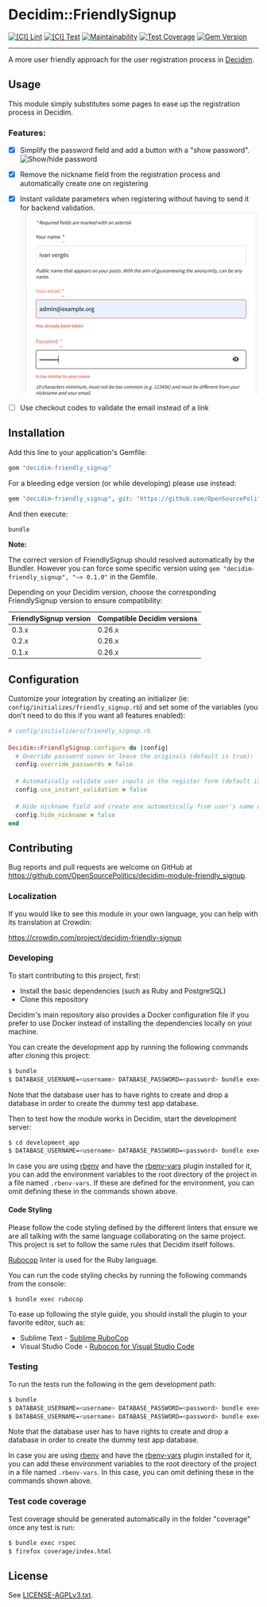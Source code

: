 # Decidim::FriendlySignup

[![[CI] Lint](https://github.com/OpenSourcePolitics/decidim-module-friendly_signup/actions/workflows/lint.yml/badge.svg)](https://github.com/OpenSourcePolitics/decidim-module-friendly_signup/actions/workflows/lint.yml)
[![[CI] Test](https://github.com/OpenSourcePolitics/decidim-module-friendly_signup/actions/workflows/test.yml/badge.svg)](https://github.com/OpenSourcePolitics/decidim-module-friendly_signup/actions/workflows/test.yml)
[![Maintainability](https://api.codeclimate.com/v1/badges/46c261f70f7f49a8f385/maintainability)](https://codeclimate.com/github/OpenSourcePolitics/decidim-module-friendly_signup/maintainability)
[![Test Coverage](https://codecov.io/gh/OpenSourcePolitics/decidim-module-friendly_signup/branch/main/graph/badge.svg?token=1lrOiLdy9P)](https://codecov.io/gh/OpenSourcePolitics/decidim-module-friendly_signup)
[![Gem Version](https://badge.fury.io/rb/decidim-friendly_signup.svg)](https://badge.fury.io/rb/decidim-friendly_signup)

---

A more user friendly approach for the user registration process in [Decidim](https://github.com/decidim/decidim).

## Usage

This module simply substitutes some pages to ease up the registration process in Decidim.

### Features:

- [x] Simplify the password field and add a button with a "show password". ![Show/hide password](examples/passwords.png)
 
- [x] Remove the nickname field from the registration process and automatically create one on registering
- [x] Instant validate parameters when registering without having to send it for backend validation. ![Instant validation](examples/instant_validation.png)
- [ ] Use checkout codes to validate the email instead of a link

## Installation

Add this line to your application's Gemfile:

```ruby
gem "decidim-friendly_signup"
```

For a bleeding edge version (or while developing) please use instead:

```ruby
gem "decidim-friendly_signup", git: "https://github.com/OpenSourcePolitics/decidim-module-friendly_signup", branch: "main"
```

And then execute:

```bash
bundle
```

**Note:**

The correct version of FriendlySignup should resolved automatically by the Bundler.
However you can force some specific version using `gem "decidim-friendly_signup", "~> 0.1.0"` in the Gemfile.

Depending on your Decidim version, choose the corresponding FriendlySignup version to ensure compatibility:

| FriendlySignup version | Compatible Decidim versions |
|---|---|
| 0.3.x | 0.26.x |
| 0.2.x | 0.26.x |
| 0.1.x | 0.26.x |

## Configuration

Customize your integration by creating an initializer (ie: `config/initializes/friendly_signup.rb`) and set some of the variables (you don't need to do this if you want all features enabled):

```ruby
# config/initializers/friendly_signup.rb

Decidim::FriendlySignup.configure do |config|
  # Override password views or leave the originals (default is true):
  config.override_passwords = false

  # Automatically validate user inputs in the register form (default is true):
  config.use_instant_validation = false

  # Hide nickname field and create one automatically from user's name or email (default is true)
  config.hide_nickname = false
end
```

## Contributing

Bug reports and pull requests are welcome on GitHub at https://github.com/OpenSourcePolitics/decidim-module-friendly_signup.

### Localization

If you would like to see this module in your own language, you can help with its
translation at Crowdin:

https://crowdin.com/project/decidim-friendly-signup

### Developing

To start contributing to this project, first:

- Install the basic dependencies (such as Ruby and PostgreSQL)
- Clone this repository

Decidim's main repository also provides a Docker configuration file if you
prefer to use Docker instead of installing the dependencies locally on your
machine.

You can create the development app by running the following commands after
cloning this project:

```bash
$ bundle
$ DATABASE_USERNAME=<username> DATABASE_PASSWORD=<password> bundle exec rake development_app
```

Note that the database user has to have rights to create and drop a database in
order to create the dummy test app database.

Then to test how the module works in Decidim, start the development server:

```bash
$ cd development_app
$ DATABASE_USERNAME=<username> DATABASE_PASSWORD=<password> bundle exec rails s
```

In case you are using [rbenv](https://github.com/rbenv/rbenv) and have the
[rbenv-vars](https://github.com/rbenv/rbenv-vars) plugin installed for it, you
can add the environment variables to the root directory of the project in a file
named `.rbenv-vars`. If these are defined for the environment, you can omit
defining these in the commands shown above.

#### Code Styling

Please follow the code styling defined by the different linters that ensure we
are all talking with the same language collaborating on the same project. This
project is set to follow the same rules that Decidim itself follows.

[Rubocop](https://rubocop.readthedocs.io/) linter is used for the Ruby language.

You can run the code styling checks by running the following commands from the
console:

```
$ bundle exec rubocop
```

To ease up following the style guide, you should install the plugin to your
favorite editor, such as:

- Sublime Text - [Sublime RuboCop](https://github.com/pderichs/sublime_rubocop)
- Visual Studio Code - [Rubocop for Visual Studio Code](https://github.com/misogi/vscode-ruby-rubocop)

### Testing

To run the tests run the following in the gem development path:

```bash
$ bundle
$ DATABASE_USERNAME=<username> DATABASE_PASSWORD=<password> bundle exec rake test_app
$ DATABASE_USERNAME=<username> DATABASE_PASSWORD=<password> bundle exec rspec
```

Note that the database user has to have rights to create and drop a database in
order to create the dummy test app database.

In case you are using [rbenv](https://github.com/rbenv/rbenv) and have the
[rbenv-vars](https://github.com/rbenv/rbenv-vars) plugin installed for it, you
can add these environment variables to the root directory of the project in a
file named `.rbenv-vars`. In this case, you can omit defining these in the
commands shown above.

### Test code coverage

Test coverage should be generated automatically in the folder "coverage" once any test is run:

```bash
$ bundle exec rspec
$ firefox coverage/index.html
```

## License

See [LICENSE-AGPLv3.txt](LICENSE-AGPLv3.txt).
